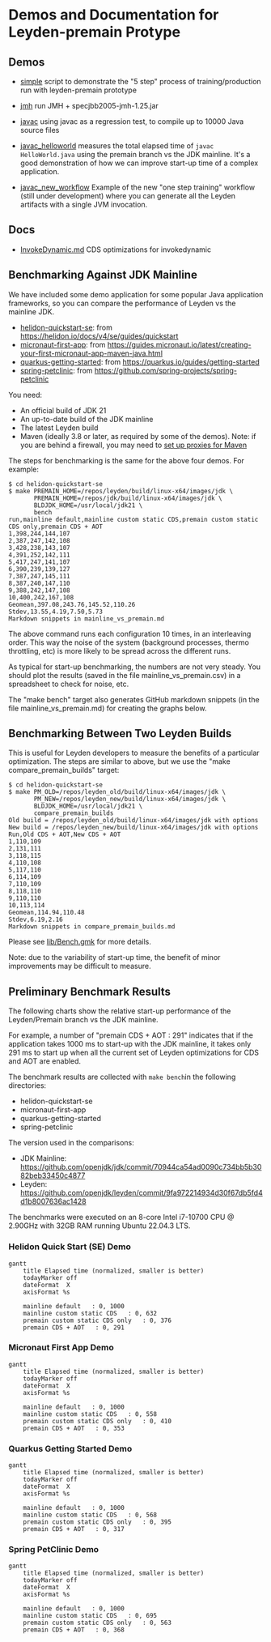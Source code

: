 # Demos and Documentation for Leyden-premain Protype


## Demos

- [simple](simple) script to demonstrate the "5 step" process of training/production run with leyden-premain prototype

- [jmh](jmh) run JMH + specjbb2005-jmh-1.25.jar

- [javac](javac) using javac as a regression test, to compile up to 10000 Java source files

- [javac_helloworld](javac_helloworld) measures the total elapsed time of `javac HelloWorld.java` using
the premain branch vs the JDK mainline.
It's a good demonstration of how we can improve start-up time of a complex application.

- [javac_new_workflow](javac_new_workflow) Example of the new "one step training" workflow
(still under development) where you can generate all the Leyden artifacts with a single
JVM invocation.

## Docs

- [InvokeDynamic.md](InvokeDynamic.md) CDS optimizations for invokedynamic

## Benchmarking Against JDK Mainline

We have included some demo application for some popular Java application
frameworks, so you can compare the performance of Leyden vs the mainline JDK.

- [helidon-quickstart-se](helidon-quickstart-se): from https://helidon.io/docs/v4/se/guides/quickstart
- [micronaut-first-app](micronaut-first-app): from https://guides.micronaut.io/latest/creating-your-first-micronaut-app-maven-java.html
- [quarkus-getting-started](quarkus-getting-started): from https://quarkus.io/guides/getting-started
- [spring-petclinic](spring-petclinic): from https://github.com/spring-projects/spring-petclinic

You need:

- An official build of JDK 21
- An up-to-date build of the JDK mainline
- The latest Leyden build
- Maven (ideally 3.8 or later, as required by some of the demos). Note: if you are behind
  a firewall, you may need to [set up proxies for Maven](https://maven.apache.org/guides/mini/guide-proxies.html)

The steps for benchmarking is the same for the above four demos. For example:

```
$ cd helidon-quickstart-se
$ make PREMAIN_HOME=/repos/leyden/build/linux-x64/images/jdk \
       PREMAIN_HOME=/repos/jdk/build/linux-x64/images/jdk \
       BLDJDK_HOME=/usr/local/jdk21 \
       bench
run,mainline default,mainline custom static CDS,premain custom static CDS only,premain CDS + AOT
1,398,244,144,107
2,387,247,142,108
3,428,238,143,107
4,391,252,142,111
5,417,247,141,107
6,390,239,139,127
7,387,247,145,111
8,387,240,147,110
9,388,242,147,108
10,400,242,167,108
Geomean,397.08,243.76,145.52,110.26
Stdev,13.55,4.19,7.50,5.73
Markdown snippets in mainline_vs_premain.md
```

The above command runs each configuration 10 times, in an interleaving order. This way
the noise of the system (background processes, thermo throttling, etc) is more likely to
be spread across the different runs.

As typical for start-up benchmarking, the numbers are not very steady. You should plot
the results (saved in the file mainline_vs_premain.csv) in a spreadsheet to check for noise, etc.

The "make bench" target also generates GitHub markdown snippets (in the file mainline_vs_premain.md) for creating the
graphs below.

## Benchmarking Between Two Leyden Builds

This is useful for Leyden developers to measure the benefits of a particular optimization.
The steps are similar to above, but we use the "make compare_premain_builds" target:

```
$ cd helidon-quickstart-se
$ make PM_OLD=/repos/leyden_old/build/linux-x64/images/jdk \
       PM_NEW=/repos/leyden_new/build/linux-x64/images/jdk \
       BLDJDK_HOME=/usr/local/jdk21 \
       compare_premain_builds
Old build = /repos/leyden_old/build/linux-x64/images/jdk with options
New build = /repos/leyden_new/build/linux-x64/images/jdk with options
Run,Old CDS + AOT,New CDS + AOT
1,110,109
2,131,111
3,118,115
4,110,108
5,117,110
6,114,109
7,110,109
8,118,110
9,110,110
10,113,114
Geomean,114.94,110.48
Stdev,6.19,2.16
Markdown snippets in compare_premain_builds.md
```

Please see [lib/Bench.gmk](lib/Bench.gmk) for more details.

Note: due to the variability of start-up time, the benefit of minor improvements may
be difficult to measure.

## Preliminary Benchmark Results

The following charts show the relative start-up performance of the Leyden/Premain branch vs
the JDK mainline.

For example, a number of "premain CDS + AOT : 291" indicates that if the application takes
1000 ms to start-up with the JDK mainline, it takes only 291 ms to start up when all the
current set of Leyden optimizations for CDS and AOT are enabled.

The benchmark results are collected with `make bench`in the following directories:

- helidon-quickstart-se
- micronaut-first-app
- quarkus-getting-started
- spring-petclinic

The version used in the comparisons:

- JDK Mainline: https://github.com/openjdk/jdk/commit/70944ca54ad0090c734bb5b3082beb33450c4877
- Leyden: https://github.com/openjdk/leyden/commit/9fa972214934d30f67db5fd4d1b8007636ac1428

The benchmarks were executed on an 8-core Intel i7-10700 CPU @ 2.90GHz with 32GB RAM running Ubuntu 22.04.3 LTS.

### Helidon Quick Start (SE) Demo

```mermaid
gantt
    title Elapsed time (normalized, smaller is better)
    todayMarker off
    dateFormat  X
    axisFormat %s

    mainline default   : 0, 1000
    mainline custom static CDS   : 0, 632
    premain custom static CDS only   : 0, 376
    premain CDS + AOT   : 0, 291
```

### Micronaut First App Demo

```mermaid
gantt
    title Elapsed time (normalized, smaller is better)
    todayMarker off
    dateFormat  X
    axisFormat %s

    mainline default   : 0, 1000
    mainline custom static CDS   : 0, 558
    premain custom static CDS only   : 0, 410
    premain CDS + AOT   : 0, 353
```


### Quarkus Getting Started Demo

```mermaid
gantt
    title Elapsed time (normalized, smaller is better)
    todayMarker off
    dateFormat  X
    axisFormat %s

    mainline default   : 0, 1000
    mainline custom static CDS   : 0, 568
    premain custom static CDS only   : 0, 395
    premain CDS + AOT   : 0, 317
```

### Spring PetClinic Demo

```mermaid
gantt
    title Elapsed time (normalized, smaller is better)
    todayMarker off
    dateFormat  X
    axisFormat %s

    mainline default   : 0, 1000
    mainline custom static CDS   : 0, 695
    premain custom static CDS only   : 0, 563
    premain CDS + AOT   : 0, 368
```
